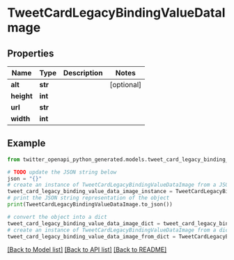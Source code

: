 # TweetCardLegacyBindingValueDataImage


## Properties

Name | Type | Description | Notes
------------ | ------------- | ------------- | -------------
**alt** | **str** |  | [optional] 
**height** | **int** |  | 
**url** | **str** |  | 
**width** | **int** |  | 

## Example

```python
from twitter_openapi_python_generated.models.tweet_card_legacy_binding_value_data_image import TweetCardLegacyBindingValueDataImage

# TODO update the JSON string below
json = "{}"
# create an instance of TweetCardLegacyBindingValueDataImage from a JSON string
tweet_card_legacy_binding_value_data_image_instance = TweetCardLegacyBindingValueDataImage.from_json(json)
# print the JSON string representation of the object
print(TweetCardLegacyBindingValueDataImage.to_json())

# convert the object into a dict
tweet_card_legacy_binding_value_data_image_dict = tweet_card_legacy_binding_value_data_image_instance.to_dict()
# create an instance of TweetCardLegacyBindingValueDataImage from a dict
tweet_card_legacy_binding_value_data_image_from_dict = TweetCardLegacyBindingValueDataImage.from_dict(tweet_card_legacy_binding_value_data_image_dict)
```
[[Back to Model list]](../README.md#documentation-for-models) [[Back to API list]](../README.md#documentation-for-api-endpoints) [[Back to README]](../README.md)


